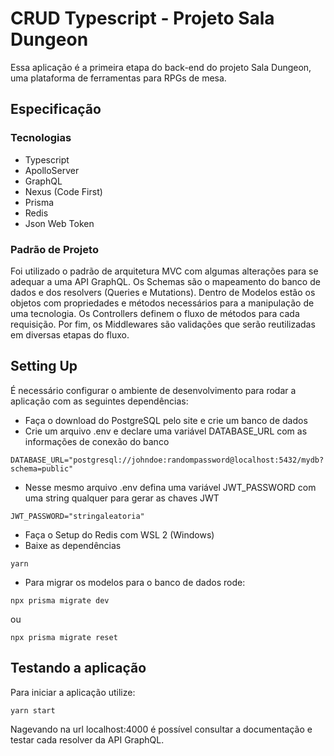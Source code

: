 # CRUD Typescript - Projeto Sala Dungeon

Essa aplicação é a primeira etapa do back-end do projeto Sala Dungeon, uma plataforma de ferramentas para RPGs de mesa.

## Especificação

### Tecnologias

- Typescript
- ApolloServer
- GraphQL
- Nexus (Code First)
- Prisma
- Redis
- Json Web Token

### Padrão de Projeto

Foi utilizado o padrão de arquitetura MVC com algumas alterações para se adequar a uma API GraphQL.
Os Schemas são o mapeamento do banco de dados e dos resolvers (Queries e Mutations).
Dentro de Modelos estão os objetos com propriedades e métodos necessários para a manipulação de uma tecnologia.
Os Controllers definem o fluxo de métodos para cada requisição.
Por fim, os Middlewares são validações que serão reutilizadas em diversas etapas do fluxo.

## Setting Up

É necessário configurar o ambiente de desenvolvimento para rodar a aplicação com as seguintes dependências:

- Faça o download do PostgreSQL pelo site e crie um banco de dados
- Crie um arquivo .env e declare uma variável DATABASE_URL com as informações de conexão do banco

```
DATABASE_URL="postgresql://johndoe:randompassword@localhost:5432/mydb?schema=public"
```

- Nesse mesmo arquivo .env defina uma variável JWT_PASSWORD com uma string qualquer para gerar as chaves JWT

```
JWT_PASSWORD="stringaleatoria"
```

- Faça o Setup do Redis com WSL 2 (Windows)
- Baixe as dependências

```
yarn
```

- Para migrar os modelos para o banco de dados rode:

```
npx prisma migrate dev
```
ou
```
npx prisma migrate reset
```

## Testando a aplicação

Para iniciar a aplicação utilize: 
```
yarn start
```
Nagevando na url localhost:4000 é possível consultar a documentação e testar cada resolver da API GraphQL.